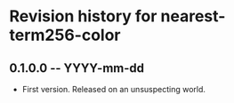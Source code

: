 # Revision history for nearest-term256-color

## 0.1.0.0 -- YYYY-mm-dd

* First version. Released on an unsuspecting world.
